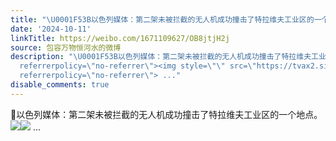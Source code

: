 ```yaml
---
title: "\U0001F53B以色列媒体：第二架未被拦截的无人机成功撞击了特拉维夫工业区的一个地点。 [图片][图片]"
date: '2024-10-11'
linkTitle: https://weibo.com/1671109627/OB8jtjH2j
source: 包容万物恒河水的微博
description: "\U0001F53B以色列媒体：第二架未被拦截的无人机成功撞击了特拉维夫工业区的一个地点。 <img style=\"\" src=\"https://tvax4.sinaimg.cn/large/639b1bfbly1huj3cv5vz5j20me0kdq9n.jpg\"
  referrerpolicy=\"no-referrer\"><img style=\"\" src=\"https://tvax2.sinaimg.cn/large/639b1bfbly1huj3derer5j20fn0nrdjr.jpg\"
  referrerpolicy=\"no-referrer\"> ..."
disable_comments: true
---
```

🔻以色列媒体：第二架未被拦截的无人机成功撞击了特拉维夫工业区的一个地点。 <img style="" src="https://tvax4.sinaimg.cn/large/639b1bfbly1huj3cv5vz5j20me0kdq9n.jpg" referrerpolicy="no-referrer"><img style="" src="https://tvax2.sinaimg.cn/large/639b1bfbly1huj3derer5j20fn0nrdjr.jpg" referrerpolicy="no-referrer"> ...
